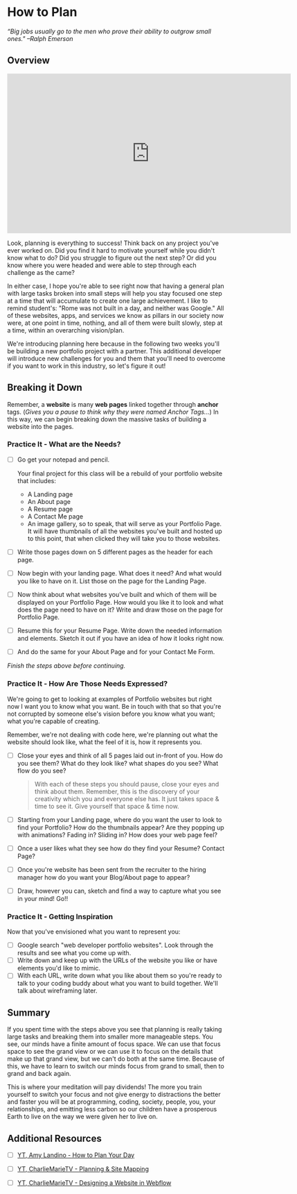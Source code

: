 # How to Plan

*“Big jobs usually go to the men who prove their ability to outgrow small ones." –Ralph Emerson*

## Overview

<!-- ! Video Contents: 101-Planning with Intention (width="655" height="368") -->
<iframe src="https://player.vimeo.com/video/409871769" width="655" height="368" frameborder="0" allow="autoplay; fullscreen; picture-in-picture" allowfullscreen></iframe>

Look, planning is everything to success! Think back on any project you've ever worked on. Did you find it hard to motivate yourself while you didn't know what to do? Did you struggle to figure out the next step? Or did you know where you were headed and were able to step through each challenge as the came?

In either case, I hope you're able to see right now that having a general plan with large tasks broken into small steps will help you stay focused one step at a time that will accumulate to create one large achievement. I like to remind student's: "Rome was not built in a day, and neither was Google." All of these websites, apps, and services we know as pillars in our society now were, at one point in time, nothing, and all of them were built slowly, step at a time, within an overarching vision/plan.

We're introducing planning here because in the following two weeks you'll be building a new portfolio project with a partner. This additional developer will introduce new challenges for you and them that you'll need to overcome if you want to work in this industry, so let's figure it out!

## Breaking it Down

Remember, a **website** is many **web pages** linked together through **anchor** tags. (*Gives you a pause to think why they were named Anchor Tags...*) In this way, we can begin breaking down the massive tasks of building a website into the pages.

### Practice It - What are the Needs?

- [ ] Go get your notepad and pencil.

  Your final project for this class will be a rebuild of your portfolio website that includes:

  - A Landing page
  - An About page
  - A Resume page
  - A Contact Me page
  - An image gallery, so to speak, that will serve as your Portfolio Page. It will have thumbnails of all the websites you've built and hosted up to this point, that when clicked they will take you to those websites.

- [ ] Write those pages down on 5 different pages as the header for each page.

- [ ] Now begin with your landing page. What does it need? And what would you like to have on it. List those on the page for the Landing Page.
- [ ] Now think about what websites you've built and which of them will be displayed on your Portfolio Page. How would you like it to look and what does the page need to have on it? Write and draw those on the page for Portfolio Page.
- [ ] Resume this for your Resume Page. Write down the needed information and elements. Sketch it out if you have an idea of how it looks right now.
- [ ] And do the same for your About Page and for your Contact Me Form.

*Finish the steps above before continuing.*

### Practice It - How Are Those Needs Expressed?

We're going to get to looking at examples of Portfolio websites but right now I want you to know what you want. Be in touch with that so that you're not corrupted by someone else's vision before you know what you want; what you're capable of creating.

Remember, we're not dealing with code here, we're planning out what the website should look like, what the feel of it is, how it represents you.

- [ ] Close your eyes and think of all 5 pages laid out in-front of you. How do you see them? What do they look like? what shapes do you see? What flow do you see?

  > With each of these steps you should pause, close your eyes and think about them. Remember, this is the discovery of your creativity which you and everyone else has. It just takes space & time to see it. Give yourself that space & time now.

- [ ] Starting from your Landing page, where do you want the user to look to find your Portfolio? How do the thumbnails appear? Are they popping up with animations? Fading in? Sliding in? How does your web page feel?

- [ ] Once a user likes what they see how do they find your Resume? Contact Page?
- [ ] Once you're website has been sent from the recruiter to the hiring manager how do you want your Blog/About page to appear?
- [ ] Draw, however you can, sketch and find a way to capture what you see in your mind! Go!!

### Practice It - Getting Inspiration

Now that you've envisioned what you want to represent you:

- [ ] Google search "web developer portfolio websites". Look through the results and see what you come up with.
- [ ] Write down and keep up with the URLs of the website you like or have elements you'd like to mimic.
- [ ] With each URL, write down what you like about them so you're ready to talk to your coding buddy about what you want to build together. We'll talk about wireframing later.

## Summary

If you spent time with the steps above you see that planning is really taking large tasks and breaking them into smaller more manageable steps. You see, our minds have a finite amount of focus space. We can use that focus space to see the grand view or we can use it to focus on the details that make up that grand view, but we can't do both at the same time. Because of this, we have to learn to switch our minds focus from grand to small, then to grand and back again.

This is where your meditation will pay dividends! The more you train yourself to switch your focus and not give energy to distractions the better and faster you will be at programming, coding, society, people, you, your relationships, and emitting less carbon so our children have a prosperous Earth to live on the way we were given her to live on.

## Additional Resources

- [ ] [YT, Amy Landino - How to Plan Your Day](https://youtu.be/e7QrmHiF2SI)
- [ ] [YT, CharlieMarieTV - Planning & Site Mapping](https://youtu.be/-Dwo-UOjDuw)
- [ ] [YT, CharlieMarieTV - Designing a Website in Webflow](https://youtu.be/zHhKAwcqdNY)


<!-- ! END OF VIDEO 101.1.3.1 - TITLE-->
<!-- ? Video Numbering and Title system: CourseNumber.ModuleNumber.LessonNumber.VideoNumber -->
<!-- * (VIDEO 101.2.4.3 - "CSS Selectors") === 101 Course, Module 2, Lesson 4, Video 3 - "CSS Selectors" -->

<!-- 

```javascript

```

| Method      | Description                          |
| ----------- | ------------------------------------ |
| `GET`       | Fetch resource                       |
| `PUT`       | Update resource |
| `DELETE`    | Delete resource |


    `line numbers`
:do you like 'em?


++slash++
https://facelessuser.github.io/pymdown-extensions/extensions/keys/

=== "Javascript"

    ```javascript
    ```

=== "Python"

  ```python
  ```

=== "Example"
    ```console
      .
    ```

=== "Instructions"
    ```markdown
      .
    ```

=== "Result"
    ![PIC](./../images/pic.png)
-->
